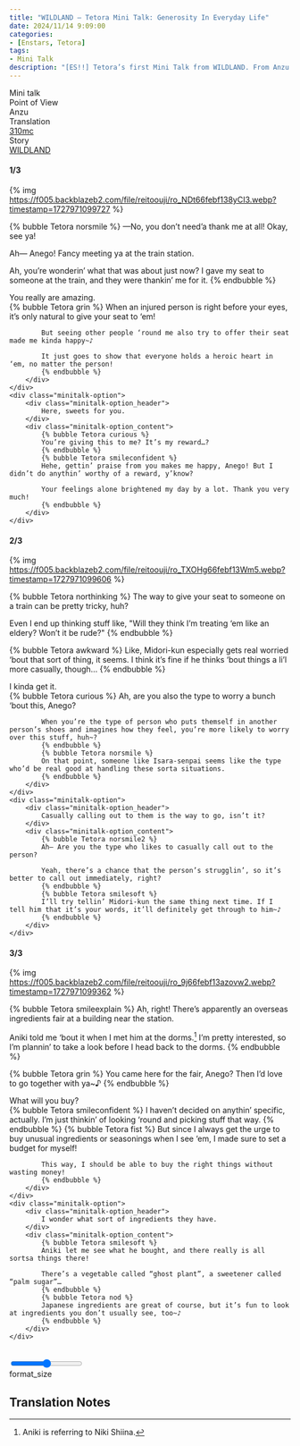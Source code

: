 ```yaml
---
title: "WILDLAND – Tetora Mini Talk: Generosity In Everyday Life"
date: 2024/11/14 9:09:00
categories:
- [Enstars, Tetora]
tags:
- Mini Talk
description: "[ES!!] Tetora’s first Mini Talk from WILDLAND. From Anzu’s POV."
---
```

<div class="three-wrapper" style="--storyColor:#5ac189;--storyColor-rgb:90,193,137;--storyColor-h:147.4;--storyColor-s:45.4%;--storyColor-l:55.5%;">
    <div class="info-area">
        <div class="info">
            <div class="info-item characters">
                <div class="label">
                    Mini talk
                </div>
                <div class="value">
					<a href="/categories/Enstars/Tetora" character="Tetora"></a>
                </div>
            </div>
            <div class="info-item one">
                <div class="label">
                    Point of View
                </div>
                <div class="value">
                    Anzu
                </div>
            </div>
            <div class="info-item two">
                <div class="label">
                    Translation
                </div>
                <div class="value">
                    <a href="/about">310mc</a>
                </div>
            </div>
            <div class="info-item three">
                <div class="label">
                   Story
                </div>
                <div class="value">
                    <a href="/wildland">WILDLAND</a>
                </div>
            </div>
        </div>
    </div>
</div>

<!-- more -->

#### <div mt="rare"></div> 1/3

{% img https://f005.backblazeb2.com/file/reitoouji/ro_NDt66febf138yCI3.webp?timestamp=1727971099727 %}

{% bubble Tetora norsmile %}
—No, you don’t need’a thank me at all! Okay, see ya!

Ah— Anego! Fancy meeting ya at the train station.

Ah, you’re wonderin’ what that was about just now? I gave my seat to someone at the train, and they were thankin’ me for it.
{% endbubble %}

<div class="minitalk" character="Anzu">
    <div class="minitalk-option">
        <div class="minitalk-option_header">
            You really are amazing.
        </div>
        <div class="minitalk-option_content">
            {% bubble Tetora grin %}
            When an injured person is right before your eyes, it’s only natural to give your seat to ‘em!

            But seeing other people ‘round me also try to offer their seat made me kinda happy~♪

            It just goes to show that everyone holds a heroic heart in ‘em, no matter the person!
			{% endbubble %}
        </div>
    </div>
    <div class="minitalk-option">
        <div class="minitalk-option_header">
            Here, sweets for you.
        </div>
        <div class="minitalk-option_content">
            {% bubble Tetora curious %}
            You’re giving this to me? It’s my reward…?
			{% endbubble %}
            {% bubble Tetora smileconfident %}
            Hehe, gettin’ praise from you makes me happy, Anego! But I didn’t do anythin’ worthy of a reward, y’know?

            Your feelings alone brightened my day by a lot. Thank you very much!
			{% endbubble %}
        </div>
    </div>
</div>

#### <div mt="rare"></div> 2/3

{% img https://f005.backblazeb2.com/file/reitoouji/ro_TXOHg66febf13Wm5.webp?timestamp=1727971099606 %}

{% bubble Tetora northinking %}
The way to give your seat to someone on a train can be pretty tricky, huh?

Even I end up thinking stuff like, "Will they think I’m treating ‘em like an eldery? Won’t it be rude?"
{% endbubble %}

{% bubble Tetora awkward %}
Like, Midori-kun especially gets real worried ‘bout that sort of thing, it seems. I think it’s fine if he thinks ‘bout things a li’l more casually, though…
{% endbubble %}

<div class="minitalk" character="Anzu">
    <div class="minitalk-option">
        <div class="minitalk-option_header">
            I kinda get it.
        </div>
        <div class="minitalk-option_content">
            {% bubble Tetora curious %}
            Ah, are you also the type to worry a bunch ‘bout this, Anego?

            When you’re the type of person who puts themself in another person’s shoes and imagines how they feel, you’re more likely to worry over this stuff, huh~?
            {% endbubble %}
            {% bubble Tetora norsmile %}
            On that point, someone like Isara-senpai seems like the type who’d be real good at handling these sorta situations.
			{% endbubble %}
        </div>
    </div>
    <div class="minitalk-option">
        <div class="minitalk-option_header">
            Casually calling out to them is the way to go, isn’t it?
        </div>
        <div class="minitalk-option_content">
            {% bubble Tetora norsmile2 %}
            Ah— Are you the type who likes to casually call out to the person?

            Yeah, there’s a chance that the person’s strugglin’, so it’s better to call out immediately, right?
            {% endbubble %}
            {% bubble Tetora smilesoft %}
            I’ll try tellin’ Midori-kun the same thing next time. If I tell him that it’s your words, it’ll definitely get through to him~♪
			{% endbubble %}
        </div>
    </div>
</div>

#### <div mt="rare"></div> 3/3

{% img https://f005.backblazeb2.com/file/reitoouji/ro_9j66febf13azovw2.webp?timestamp=1727971099362 %}

{% bubble Tetora smileexplain %}
Ah, right! There’s apparently an overseas ingredients fair at a building near the station.

Aniki told me ‘bout it when I met him at the dorms.[^1] I’m pretty interested, so I’m plannin’ to take a look before I head back to the dorms.
{% endbubble %}

{% bubble Tetora grin %}
You came here for the fair, Anego? Then I’d love to go together with ya~♪
{% endbubble %}

<div class="minitalk" character="Anzu">
    <div class="minitalk-option">
        <div class="minitalk-option_header">
            What will you buy?
        </div>
        <div class="minitalk-option_content">
            {% bubble Tetora smileconfident %}
            I haven’t decided on anythin’ specific, actually. I’m just thinkin’ of looking ‘round and picking stuff that way.
            {% endbubble %}
            {% bubble Tetora fist %}
            But since I always get the urge to buy unusual ingredients or seasonings when I see ‘em, I made sure to set a budget for myself!

            This way, I should be able to buy the right things without wasting money!
			{% endbubble %}
        </div>
    </div>
    <div class="minitalk-option">
        <div class="minitalk-option_header">
            I wonder what sort of ingredients they have.
        </div>
        <div class="minitalk-option_content">
            {% bubble Tetora smilesoft %}
            Aniki let me see what he bought, and there really is all sortsa things there!

            There’s a vegetable called “ghost plant”, a sweetener called “palm sugar”…
            {% endbubble %}
            {% bubble Tetora nod %}
            Japanese ingredients are great of course, but it’s fun to look at ingredients you don’t usually see, too~♪
			{% endbubble %}
        </div>
    </div>
</div>
<br>
<div class="navigation2">
    <div class="toolbar-wrapper">
        <div class="slider-container">
            <input type="range" min="1" max="5" value="3" class="slider">
        </div>
        <div class="toolbar">
            <a target="_blank" href="/translations" class="home-button" title="Translations Masterlist"><i class="fa fa-home"></i></a>
            <div class="toolbar__section">
                <a id="sliderDrop">
                    <span class="material-icons-round" title="Text Size">format_size</span>
                </a>
            </div>
            <a target="_blank" href="/wildland#Mini-Talks" title="Index"><i class="fa fa-star"></i></a>
            <a href="/wildland/minitalk/tetora_2" title="Tetora Mini Talk: Stylish Sports Equipment"><i class="fa fa-arrow-right"></i></a>
            <a href="#top" class="top-arrow" title="Back to Top"><i class="fa fa-arrow-up"></i></a>
        </div>
    </div>
</div>

## Translation Notes

[^1]: Aniki is referring to Niki Shiina.